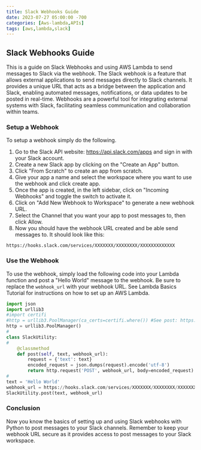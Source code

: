 ```yaml
---
title: Slack Webhooks Guide
date: 2023-07-27 05:00:00 -700
categories: [Aws-lambda,APIs]
tags: [aws,lambda,slack]
---
```


## Slack Webhooks Guide
This is a guide on Slack Webhooks and using AWS Lambda to send messages to Slack via the webhook. The Slack webhook is a feature that allows external applications to send messages directly to Slack channels. It provides a unique URL that acts as a bridge between the application and Slack, enabling automated messages, notifications, or data updates to be posted in real-time. Webhooks are a powerful tool for integrating external systems with Slack, facilitating seamless communication and collaboration within teams.

### Setup a Webhook
To setup a webhook simply do the following.
1. Go to the Slack API website: https://api.slack.com/apps and sign in with your Slack account.
2. Create a new Slack app by clicking on the "Create an App" button.
3. Click "From Scratch" to create an app from scratch.
4. Give your app a name and select the workspace where you want to use the webhook and click create app.
5. Once the app is created, in the left sidebar, click on "Incoming Webhooks" and toggle the switch to activate it.
6. Click on "Add New Webhook to Workspace" to generate a new webhook URL.
7. Select the Channel that you want your app to post messages to, then click Allow.
8. Now you should have the webhook URL created and be able send messages to. It should look like this:
```
https://hooks.slack.com/services/XXXXXXX/XXXXXXXX/XXXXXXXXXXXXX
```

### Use the Webhook
To use the webhook, simply load the following code into your Lambda function and post a "Hello World" message to the webhook. Be sure to replace the ```webhook_url``` with your webhook URL. See Lambda Basics Tutorial for instructions on how to set up an AWS Lambda.

```python
import json
import urllib3
#import certifi
#http = urllib3.PoolManager(ca_certs=certifi.where()) #See post: https://stackoverflow.com/a/72878639
http = urllib3.PoolManager() 
#
class SlackUtility:
#
	@classmethod
	def post(self, text, webhook_url):
		request = {'text': text}
		encoded_request = json.dumps(request).encode('utf-8')
		return http.request('POST', webhook_url, body=encoded_request)
#
text = 'Hello World'
webhook_url = https://hooks.slack.com/services/XXXXXXX/XXXXXXXX/XXXXXXXXXXXXX
SlackUtility.post(text, webhook_url)
```

### Conclusion
Now you know the basics of setting up and using Slack webhooks with Python to post messages to your Slack channels. Remember to keep your webhook URL secure as it provides access to post messages to your Slack workspace.